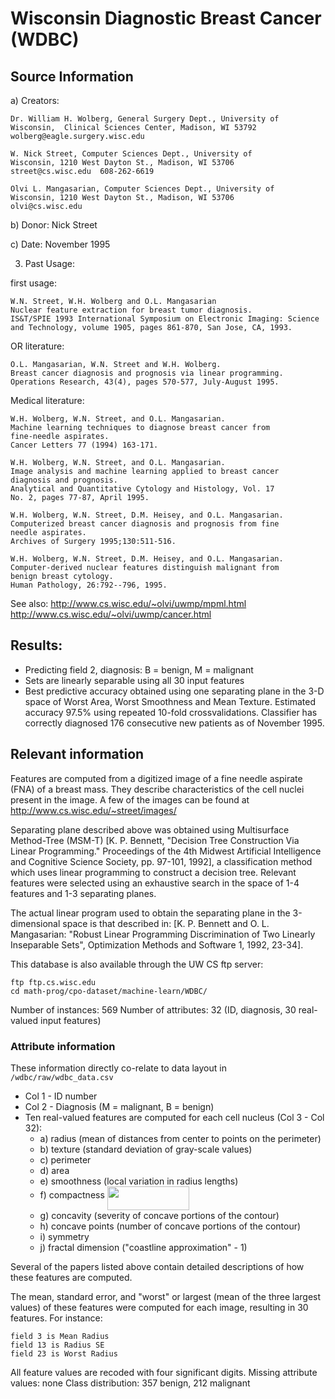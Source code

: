 # Wisconsin Diagnostic Breast Cancer (WDBC)

## Source Information
a) Creators:

	Dr. William H. Wolberg, General Surgery Dept., University of
	Wisconsin,  Clinical Sciences Center, Madison, WI 53792
	wolberg@eagle.surgery.wisc.edu

	W. Nick Street, Computer Sciences Dept., University of
	Wisconsin, 1210 West Dayton St., Madison, WI 53706
	street@cs.wisc.edu  608-262-6619

	Olvi L. Mangasarian, Computer Sciences Dept., University of
	Wisconsin, 1210 West Dayton St., Madison, WI 53706
	olvi@cs.wisc.edu

b) Donor: Nick Street

c) Date: November 1995

3. Past Usage:

first usage:

	W.N. Street, W.H. Wolberg and O.L. Mangasarian
	Nuclear feature extraction for breast tumor diagnosis.
	IS&T/SPIE 1993 International Symposium on Electronic Imaging: Science
	and Technology, volume 1905, pages 861-870, San Jose, CA, 1993.

OR literature:

	O.L. Mangasarian, W.N. Street and W.H. Wolberg.
	Breast cancer diagnosis and prognosis via linear programming.
	Operations Research, 43(4), pages 570-577, July-August 1995.

Medical literature:

	W.H. Wolberg, W.N. Street, and O.L. Mangasarian.
	Machine learning techniques to diagnose breast cancer from
	fine-needle aspirates.
	Cancer Letters 77 (1994) 163-171.

	W.H. Wolberg, W.N. Street, and O.L. Mangasarian.
	Image analysis and machine learning applied to breast cancer
	diagnosis and prognosis.
	Analytical and Quantitative Cytology and Histology, Vol. 17
	No. 2, pages 77-87, April 1995.

	W.H. Wolberg, W.N. Street, D.M. Heisey, and O.L. Mangasarian.
	Computerized breast cancer diagnosis and prognosis from fine
	needle aspirates.
	Archives of Surgery 1995;130:511-516.

	W.H. Wolberg, W.N. Street, D.M. Heisey, and O.L. Mangasarian.
	Computer-derived nuclear features distinguish malignant from
	benign breast cytology.
	Human Pathology, 26:792--796, 1995.

See also:
	http://www.cs.wisc.edu/~olvi/uwmp/mpml.html
	http://www.cs.wisc.edu/~olvi/uwmp/cancer.html

## Results:

- Predicting field 2, diagnosis: B = benign, M = malignant
- Sets are linearly separable using all 30 input features
- Best predictive accuracy obtained using one separating plane in the 3-D space of Worst Area, Worst Smoothness and Mean Texture.  Estimated accuracy 97.5% using repeated 10-fold crossvalidations.  Classifier has correctly diagnosed 176 consecutive new patients as of November 1995.

## Relevant information
Features are computed from a digitized image of a fine needle aspirate (FNA) of a breast mass. They describe characteristics of the cell nuclei present in the image. A few of the images can be found at http://www.cs.wisc.edu/~street/images/

Separating plane described above was obtained using Multisurface Method-Tree (MSM-T) [K. P. Bennett, "Decision Tree Construction Via Linear Programming." Proceedings of the 4th Midwest Artificial Intelligence and Cognitive Science Society, pp. 97-101, 1992], a classification method which uses linear programming to construct a decision tree.  Relevant features were selected using an exhaustive search in the space of 1-4 features and 1-3 separating planes.

The actual linear program used to obtain the separating plane in the 3-dimensional space is that described in: [K. P. Bennett and O. L. Mangasarian: "Robust Linear Programming Discrimination of Two Linearly Inseparable Sets", Optimization Methods and Software 1, 1992, 23-34].

This database is also available through the UW CS ftp server:

	ftp ftp.cs.wisc.edu
	cd math-prog/cpo-dataset/machine-learn/WDBC/

Number of instances: 569
Number of attributes: 32 (ID, diagnosis, 30 real-valued input features)

### Attribute information
These information directly co-relate to data layout in `/wdbc/raw/wdbc_data.csv`
- Col 1 - ID number
- Col 2 - Diagnosis (M = malignant, B = benign)
- Ten real-valued features are computed for each cell nucleus (Col 3 - Col 32):
	- a) radius (mean of distances from center to points on the perimeter)
	- b) texture (standard deviation of gray-scale values)
	- c) perimeter
	- d) area
	- e) smoothness (local variation in radius lengths)
	- f) compactness <img src="/data/wdbc/tex/faddae2d83923d77fe9d2578a0f1ff53.svg?invert_in_darkmode&sanitize=true" align=middle width=130.77484529999998pt height=37.80850590000001pt/>
	- g) concavity (severity of concave portions of the contour)
	- h) concave points (number of concave portions of the contour)
	- i) symmetry
	- j) fractal dimension ("coastline approximation" - 1)

Several of the papers listed above contain detailed descriptions of
how these features are computed.

The mean, standard error, and "worst" or largest (mean of the three largest values) of these features were computed for each image, resulting in 30 features.
For instance:

	field 3 is Mean Radius
	field 13 is Radius SE
	field 23 is Worst Radius

All feature values are recoded with four significant digits.
Missing attribute values: none
Class distribution: 357 benign, 212 malignant
